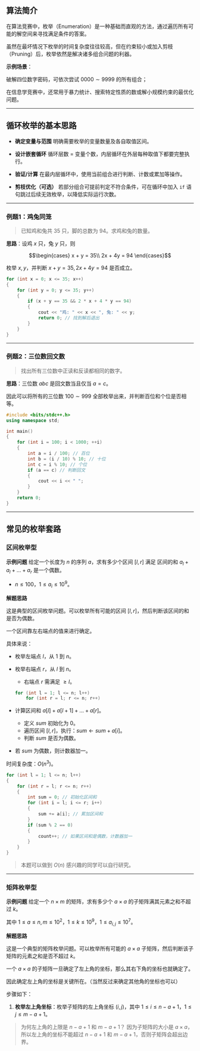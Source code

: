 

## 算法简介

在算法竞赛中，枚举（Enumeration）是一种基础而直观的方法，通过遍历所有可能的解空间来寻找满足条件的答案。

虽然在最坏情况下枚举的时间复杂度往往较高，但在约束较小或加入剪枝（Pruning）后，枚举依然是解决诸多组合问题的利器。

**示例场景**：

破解四位数字密码，可依次尝试 $0000\sim  9999$ 的所有组合；

在信息学竞赛中，还常用于暴力统计、搜索特定性质的数或解小规模约束的最优化问题。

---

## 循环枚举的基本思路

- **确定变量与范围**
   明确需要枚举的变量数量及各自取值区间。

- **设计嵌套循环**
   循环层数 = 变量个数，内层循环在外层每种取值下都要完整执行。

- **验证/计算**
   在最内层循环中，使用当前组合进行判断、计数或累加等操作。

- **剪枝优化（可选）**
   若部分组合可提前判定不符合条件，可在循环中加入 `if` 语句跳过后续无效枚举，以降低实际运行次数。

---

### 例题1：鸡兔同笼

> 已知鸡和兔共 $35$ 只，脚的总数为 $94$。求鸡和兔的数量。

**思路**：设鸡 $x$ 只，兔 $y$ 只，则

$$\begin{cases}
x + y = 35\\
2x + 4y = 94
\end{cases}$$

枚举 $x,y$，并判断 $x+y=35,2x+4y=94$ 是否成立。


```cpp
for (int x = 0; x <= 35; x++) 
{
    for (int y = 0; y <= 35; y++) 
    {
        if (x + y == 35 && 2 * x + 4 * y == 94) 
        {
            cout << "鸡: " << x << ", 兔: " << y;
            return 0; // 找到解后退出
        }
    }
}
```

---

### 例题2：三位数回文数

> 找出所有三位数中正读和反读都相同的数字。

**思路**：三位数 $abc$ 是回文数当且仅当 $a = c$。

因此可以将所有的三位数 $100\sim 999$ 全部枚举出来，并判断百位和个位是否相等。

```cpp
#include <bits/stdc++.h>
using namespace std;

int main() 
{
    for (int i = 100; i < 1000; ++i) 
    {
        int a = i / 100; // 百位
        int b = (i / 10) % 10; // 十位
        int c = i % 10; // 个位
        if (a == c) // 判断回文
        { 
            cout << i << " ";
        }
    }
    return 0;
}
```

---


## 常见的枚举套路


### 区间枚举型


**示例问题** 给定一个长度为 $n$ 的序列 $a$，求有多少个区间 $[l, r]$ 满足 区间的和 $a_l+a_l+...+a_r$ 是一个偶数。

- $n\leq 100$，$1\leq a_i\leq 10^9$。


**解题思路**

这是典型的区间枚举问题。可以枚举所有可能的区间 $[l, r]$，然后判断该区间的和是否为偶数。

一个区间靠左右端点的值来进行确定。

具体来说：

- 枚举左端点 $l$，从 $1$ 到 $n$。
- 枚举右端点 $r$，从 $l$ 到 $n$。
    - 右端点 $r$ 需满足 $\geq l$。
  
  ```cpp
  for (int l = 1; l <= n; l++) 
      for (int r = l; r <= n; r++) 
  ```

- 计算区间和 $a[l] + a[l+1] + ... + a[r]$。
    - 定义 $sum$ 初始化为 $0$。
    - 遍历区间 $[l,r]$，执行：$sum \leftarrow sum + a[i]$。
    - 判断 $sum$ 是否为偶数。
- 若 $sum$ 为偶数，则计数器加一。

时间复杂度：$O(n^3)$。

```cpp
for (int l = 1; l <= n; l++) 
{
    for (int r = l; r <= n; r++) 
    {
        int sum = 0; // 初始化区间和
        for (int i = l; i <= r; i++) 
        {
            sum += a[i]; // 累加区间和
        }
        if (sum % 2 == 0) 
        {
            count++; // 如果区间和是偶数，计数器加一
        }
    }
}
```


> 本题可以做到 $O(n)$ 感兴趣的同学可以自行研究。


___


### 矩阵枚举型

**示例问题** 给定一个 $n \times m$ 的矩阵，求有多少个 $a \times a$ 的子矩阵满其元素之和不超过 $k$。

其中 $1\leq a\leq n,m\leq 10^2$，$1\leq k\leq 10^9$，$1\leq a_{i,j}\leq 10^7$。


**解题思路**

这是一个典型的矩阵枚举问题。可以枚举所有可能的 $a \times a$ 子矩阵，然后判断该子矩阵的元素之和是否不超过 $k$。

一个 $a\times a$ 的子矩阵一旦确定了左上角的坐标，那么其右下角的坐标也就确定了。

因此确定左上角的坐标是关键所在。（当然反过来确定其他角的坐标也可以）


步骤如下：

1. **枚举左上角坐标**：枚举子矩阵的左上角坐标 $(i, j)$，其中 $1 \leq i \leq n - a + 1$，$1 \leq j \leq m - a + 1$。

> 为何左上角的上限是 $n - a + 1$ 和 $m - a + 1$？
> 因为子矩阵的大小是 $a \times a$，所以左上角的坐标不能超过 $n - a + 1$ 和 $m - a + 1$，否则子矩阵会超出边界。